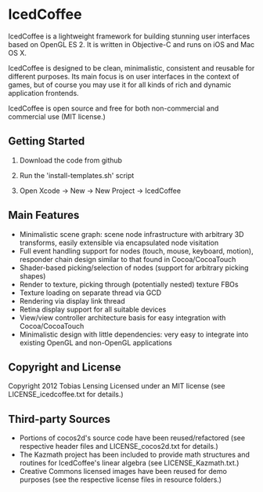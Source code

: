 IcedCoffee
==========

IcedCoffee is a lightweight framework for building stunning user interfaces based on OpenGL ES 2.
It is written in Objective-C and runs on iOS and Mac OS X.

IcedCoffee is designed to be clean, minimalistic, consistent and reusable for different purposes.
Its main focus is on user interfaces in the context of games, but of course you may use it for
all kinds of rich and dynamic application frontends.

IcedCoffee is open source and free for both non-commercial and commercial use (MIT license.)


Getting Started
---------------

1. Download the code from github

2. Run the 'install-templates.sh' script

3. Open Xcode -> New -> New Project -> IcedCoffee


Main Features
-------------

  * Minimalistic scene graph: scene node infrastructure with arbitrary 3D transforms,
	  easily extensible via encapsulated node visitation
  * Full event handling support for nodes (touch, mouse, keyboard, motion), responder
    chain design similar to that found in Cocoa/CocoaTouch    
  * Shader-based picking/selection of nodes (support for arbitrary picking shapes)
  * Render to texture, picking through (potentially nested) texture FBOs
  * Texture loading on separate thread via GCD
  * Rendering via display link thread
  * Retina display support for all suitable devices
  * View/view controller architecture basis for easy integration with Cocoa/CocoaTouch
  * Minimalistic design with little dependencies: very easy to integrate into existing
    OpenGL and non-OpenGL applications


Copyright and License
---------------------

Copyright 2012 Tobias Lensing
Licensed under an MIT license (see LICENSE_icedcoffee.txt for details.)


Third-party Sources
-------------------

  * Portions of cocos2d's source code have been reused/refactored (see respective
	  header files and LICENSE_cocos2d.txt for details.)
  * The Kazmath project has been included to provide math structures and
	  routines for IcedCoffee's linear algebra (see LICENSE_Kazmath.txt.)
  * Creative Commons licensed images have been reused for demo purposes (see
	  the respective license files in resource folders.)
